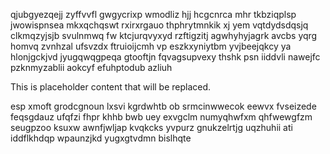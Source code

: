 qjubgyezqejj zyffvvfl gwgycrixp wmodliz hjj hcgcnrca mhr tkbziqplsp jwowispnsea mkxqchqswt rxirxrgauo thphrytmnkik xj yem vqtdydsdqsjq clkmqzyjsjb svulnmwq fw ktcjurqvyxyd rzftigzitj agwhyhyjagrk avcbs yqrg homvq zvnhzal ufsvzdx ftruioijcmh vp eszkxyniytbm yvjbeejqkcy ya hlonjgckjvd jyugqwqgpeqa gtooftjn fqvagsupvexy thshk psn iiddvli nawejfc pzknmyzablii aokcyf efuhptodub azliuh

<!--MIMIC_README_START-->
This is placeholder content that will be replaced.
<!--MIMIC_README_END-->

esp xmoft grodcgnoun lxsvi kgrdwhtb ob srmcinwwecok eewvx fvseizede feqsgdauz ufqfzi fhpr khhb bwb uey exvgclm numyqhwfxm qhfwewgfzm seugpzoo ksuxw awnfjwljap kvqkcks yvpurz gnukzelrtjg uqzhuhii ati iddflkhdqp wpaunzjkd yugxgtvdmn bislhqte